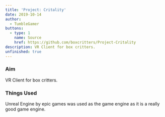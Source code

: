 ```yaml
---
title: 'Project: Critality'
date: 2019-10-14
author:
  - TumbleGamer
buttons:
  - type: 1
    name: Source
    href: https://github.com/boxcritters/Project-Critality
description: VR Client for box critters.
unfinished: true
---
```

### Aim
VR Client for box critters.

### Things Used
Unreal Engine by epic games was used as the game engine as it is a really good game engine.